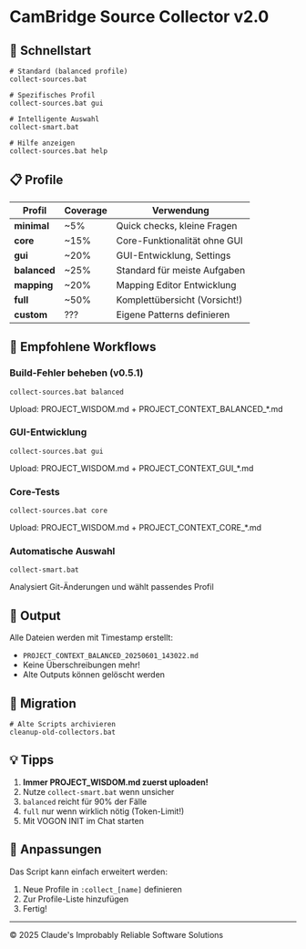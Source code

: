 # CamBridge Source Collector v2.0

## 🚀 Schnellstart

```batch
# Standard (balanced profile)
collect-sources.bat

# Spezifisches Profil
collect-sources.bat gui

# Intelligente Auswahl
collect-smart.bat

# Hilfe anzeigen
collect-sources.bat help
```

## 📋 Profile

| Profil | Coverage | Verwendung |
|--------|----------|------------|
| **minimal** | ~5% | Quick checks, kleine Fragen |
| **core** | ~15% | Core-Funktionalität ohne GUI |
| **gui** | ~20% | GUI-Entwicklung, Settings |
| **balanced** | ~25% | Standard für meiste Aufgaben |
| **mapping** | ~20% | Mapping Editor Entwicklung |
| **full** | ~50% | Komplettübersicht (Vorsicht!) |
| **custom** | ??? | Eigene Patterns definieren |

## 🎯 Empfohlene Workflows

### Build-Fehler beheben (v0.5.1)
```batch
collect-sources.bat balanced
```
Upload: PROJECT_WISDOM.md + PROJECT_CONTEXT_BALANCED_*.md

### GUI-Entwicklung
```batch
collect-sources.bat gui
```
Upload: PROJECT_WISDOM.md + PROJECT_CONTEXT_GUI_*.md

### Core-Tests
```batch
collect-sources.bat core
```
Upload: PROJECT_WISDOM.md + PROJECT_CONTEXT_CORE_*.md

### Automatische Auswahl
```batch
collect-smart.bat
```
Analysiert Git-Änderungen und wählt passendes Profil

## 📁 Output

Alle Dateien werden mit Timestamp erstellt:
- `PROJECT_CONTEXT_BALANCED_20250601_143022.md`
- Keine Überschreibungen mehr!
- Alte Outputs können gelöscht werden

## 🧹 Migration

```batch
# Alte Scripts archivieren
cleanup-old-collectors.bat
```

## 💡 Tipps

1. **Immer PROJECT_WISDOM.md zuerst uploaden!**
2. Nutze `collect-smart.bat` wenn unsicher
3. `balanced` reicht für 90% der Fälle
4. `full` nur wenn wirklich nötig (Token-Limit!)
5. Mit VOGON INIT im Chat starten

## 🔧 Anpassungen

Das Script kann einfach erweitert werden:
1. Neue Profile in `:collect_[name]` definieren
2. Zur Profile-Liste hinzufügen
3. Fertig!

---
© 2025 Claude's Improbably Reliable Software Solutions